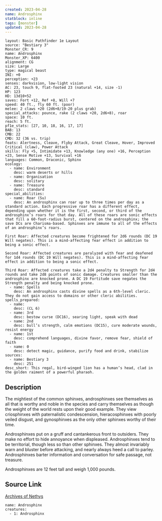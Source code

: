 ```yaml
---
created: 2023-04-28
name: Androsphinx
statblock: inline
tags: [monster]
updated: 2023-04-28
---
```

```statblock
layout: Basic Pathfinder 1e Layout
source: "Bestiary 3"
Monster_CR: 9
name: Androsphinx
Monster_XP: 6400
alignment: CG
size: Large
type: magical beast
INI: +0
perception: +23
senses: darkvision, low-light vision
AC: 23, touch 9, flat-footed 23 (natural +14, size -1)
HP: 123
HD: 13d10+52
saves: Fort +12, Ref +8, Will +7
speed: 40 ft., fly 60 ft. (poor)
melee: 2 claws +20 (2d6+8/19-20 plus grab)
special_attacks: pounce, rake (2 claws +20, 2d6+8), roar
space: 10 ft.
reach: 5 ft.
pf1e_stats: [27, 10, 18, 16, 17, 17]
BAB: 13
CMB: 22
CMD: 32 (36 vs. trip)
feats: Alertness, Cleave, Flyby Attack, Great Cleave, Hover, Improved Critical (claw), Power Attack
skills: Fly +5, Intimidate +13, Knowledge (any one) +16, Perception +23, Sense Motive +13, Survival +16
languages: Common, Draconic, Sphinx
ecology:
  - name: Environment
    desc: warm deserts or hills
  - name: Organisation
    desc: solitary
  - name: Treasure
    desc: standard
special_abilities:
  - name: Roar (Su)
    desc: An androsphinx can roar up to three times per day as a standard action. Each progressive roar has a different effect, depending upon whether it is the first, second, or third of the androsphinx’s roars for that day. All of these roars are sonic effects that fill a 60-foot-radius burst, centered on the androsphinx; the save DCs are Charisma-based. Sphinxes are immune to all of the effects of an androsphinx’s roars.

First Roar: Affected creatures become frightened for 2d6 rounds (DC 19 Will negates). This is a mind-affecting fear effect in addition to being a sonic effect.

Second Roar: Affected creatures are paralyzed with fear and deafened for 1d4 rounds (DC 19 Will negates). This is a mind-affecting fear effect in addition to being a sonic effect.

Third Roar: Affected creatures take a 2d4 penalty to Strength for 2d4 rounds and take 2d8 points of sonic damage. Creatures smaller than the androsphinx are knocked prone. A DC 19 Fortitude save negates the Strength penalty and being knocked prone.
  - name: Spells
    desc: An androsphinx casts divine spells as a 6th-level cleric. They do not gain access to domains or other cleric abilities.
spells_prepared:
  - name:
    desc: (CL 6)
  - name: 3rd
    desc: bestow curse (DC16), searing light, speak with dead
  - name: 2nd
    desc: bull’s strength, calm emotions (DC15), cure moderate wounds, resist energy
  - name: 1st
    desc: comprehend languages, divine favor, remove fear, shield of faith
  - name: 0
    desc: detect magic, guidance, purify food and drink, stabilize
sources:
  - name: Bestiary 3
    desc: 251
desc_short: This regal, bird-winged lion has a human’s head, clad in the golden raiment of a powerful pharaoh.
```
## Description
The mightiest of the common sphinxes, androsphinxes see themselves as all that is worthy and noble in the species and carry themselves as though the weight of the world rests upon their good example. They view criosphinxes with paternalistic condescension, hieracosphinxes with poorly veiled disgust, and gynosphinxes as the only other sphinxes worthy of their time.

Androsphinxes put on a gruff and cantankerous front to outsiders. They make no effort to hide annoyance when displeased. Androsphinxes tend to be territorial, though less so than other sphinxes. They almost invariably warn and bluster before attacking, and nearly always heed a call to parley. Androsphinxes barter information and conversation for safe passage, not treasure.

Androsphinxes are 12 feet tall and weigh 1,000 pounds.
## Source Link
[Archives of Nethys](https://aonprd.com/MonsterDisplay.aspx?ItemName=Androsphinx)
```encounter-table
name: Androsphinx
creatures:
  - 1: Androsphinx
```
